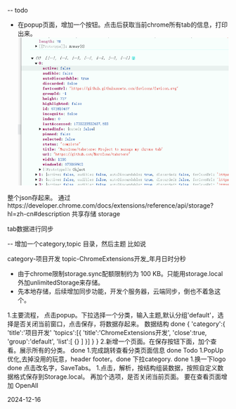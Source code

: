 -- todo
- 在popup页面，增加一个按钮。点击后获取当前chrome所有tab的信息，打印出来。
![picture 0](images/2feae5430d2e317978ed58e0937da4f46c0d035fafdaad4dfa316c818a373f69.png)  

整个json存起来。
通过https://developer.chrome.com/docs/extensions/reference/api/storage?hl=zh-cn#description 共享存储
storage

tab数据进行同步

--
增加一个category,topic
目录，然后主题
比如说

category-项目开发
     topic-ChromeExtensions开发_年月日时分秒


- 由于chrome限制storage.sync配额限制约为 100 KB。只能用storage.local外加unlimitedStorage来存储。
- 先本地存储，后续增加同步功能，开发个服务器，云端同步，倒也不着急这个。

1.主要流程， 点击popup。下拉选择一个分类，输入主题,默认分组'default'，选择是否关闭当前窗口，点击保存，将数据存起来。
数据结构  done
{
     'category':{
          'title':'项目开发'
          'topics':[{
               'title':'ChromeExtensions开发',
               'close':true,
               'group':'default',
               'list':[
                    {}
               ]
          }]
     }
}
2.新增一个页面。在保存按钮下面，加个查看。展示所有的分类。 done
1.完成跳转查看分类页面信息                             done
Todo
1.PopUp优化,去掉没用的玩意，header footer。done
下拉category.       done
1.换一下logo        done
点击改名字，SaveTabs。
    1.点击，解析，按结构组装数据，按照自定义数据格式保存到Storage.local。
    再加个选项，是否关闭当前页面。
要在查看页面增加 OpenAll

2024-12-16
